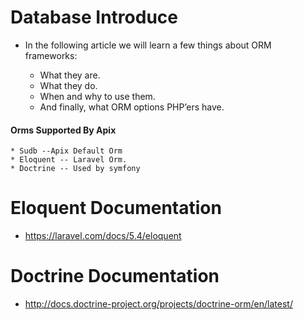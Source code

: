 # Database Introduce
* In the following article we will learn a few things about ORM frameworks:

  * What they are.
  * What they do.
  * When and why to use them.
  * And finally, what ORM options PHP’ers have.




#### Orms Supported By Apix

    * Sudb --Apix Default Orm
    * Eloquent -- Laravel Orm.
    * Doctrine -- Used by symfony




# Eloquent Documentation
* https://laravel.com/docs/5.4/eloquent

# Doctrine Documentation
* http://docs.doctrine-project.org/projects/doctrine-orm/en/latest/

